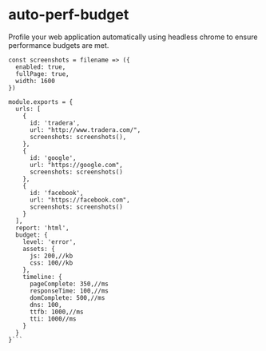 # auto-perf-budget
Profile your web application automatically using headless chrome to ensure performance budgets are met.


```
const screenshots = filename => ({
  enabled: true,
  fullPage: true,
  width: 1600
})

module.exports = {
  urls: [
    {
      id: 'tradera',
      url: "http://www.tradera.com/",
      screenshots: screenshots(),
    },
    {
      id: 'google',
      url: "https://google.com",
      screenshots: screenshots()
    },
    {
      id: 'facebook',
      url: "https://facebook.com",
      screenshots: screenshots()
    }
  ],
  report: 'html',
  budget: {
    level: 'error',
    assets: {
      js: 200,//kb
      css: 100//kb
    },
    timeline: {
      pageComplete: 350,//ms
      responseTime: 100,//ms
      domComplete: 500,//ms
      dns: 100,
      ttfb: 1000,//ms
      tti: 1000//ms
    }
  }
}```